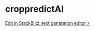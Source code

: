 # croppredictAI

[Edit in StackBlitz next generation editor ⚡️](https://stackblitz.com/~/github.com/vanishkasatthemgari/croppredictAI)